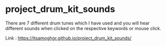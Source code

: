 # project_drum_kit_sounds
There are 7 different drum tunes which I have used and you will hear different sounds when clicked on the respective keywords or mouse click.


Link : https://itsamoghgr.github.io/project_drum_kit_sounds/
